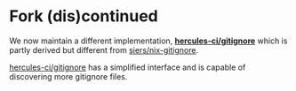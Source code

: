 
# Fork (dis)continued

We now maintain a different implementation, [**hercules-ci/gitignore**](https://github.com/hercules-ci/gitignore) which is partly derived but different from 
[siers/nix-gitignore](https://github.com/siers/nix-gitignore).

[hercules-ci/gitignore](https://github.com/hercules-ci/gitignore) has a simplified interface and is capable of discovering more gitignore files.
